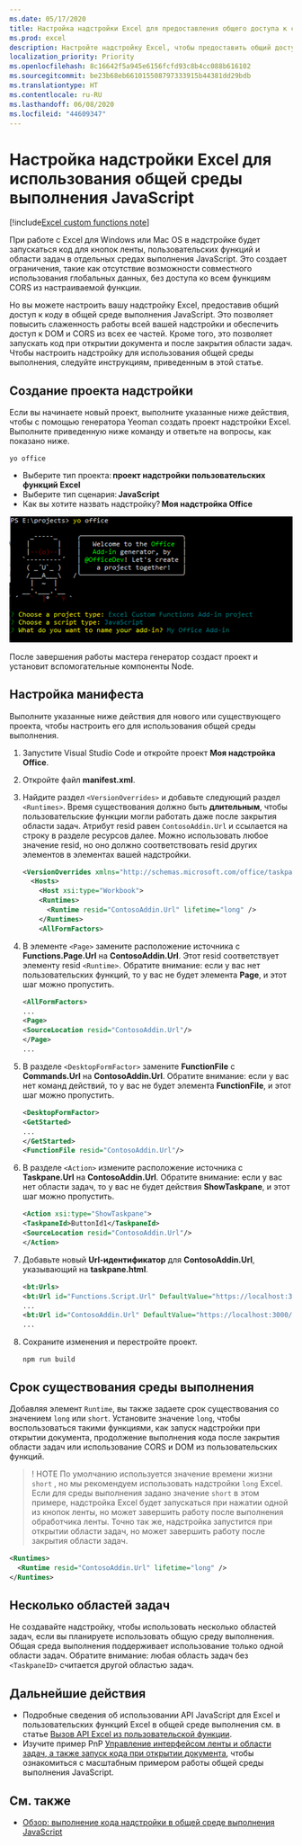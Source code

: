 ```yaml
---
ms.date: 05/17/2020
title: Настройка надстройки Excel для предоставления общего доступа к среде выполнения браузера
ms.prod: excel
description: Настройте надстройку Excel, чтобы предоставить общий доступ к среде выполнения браузера и запускать код ленты, области задач и пользовательских функций в одной и той же среде выполнения.
localization_priority: Priority
ms.openlocfilehash: 8c16642f5a945e6156fcfd93c8b4cc088b616102
ms.sourcegitcommit: be23b68eb661015508797333915b44381dd29bdb
ms.translationtype: HT
ms.contentlocale: ru-RU
ms.lasthandoff: 06/08/2020
ms.locfileid: "44609347"
---
```

# <a name="configure-your-excel-add-in-to-use-a-shared-javascript-runtime"></a>Настройка надстройки Excel для использования общей среды выполнения JavaScript

[!include[Excel custom functions note](../includes/excel-custom-functions-note.md)]

При работе с Excel для Windows или Mac OS в надстройке будет запускаться код для кнопок ленты, пользовательских функций и области задач в отдельных средах выполнения JavaScript. Это создает ограничения, такие как отсутствие возможности совместного использования глобальных данных, без доступа ко всем функциям CORS из настраиваемой функции.

Но вы можете настроить вашу надстройку Excel, предоставив общий доступ к коду в общей среде выполнения JavaScript. Это позволяет повысить слаженность работы всей вашей надстройки и обеспечить доступ к DOM и CORS из всех ее частей. Кроме того, это позволяет запускать код при открытии документа и после закрытия области задач. Чтобы настроить надстройку для использования общей среды выполнения, следуйте инструкциям, приведенным в этой статье.

## <a name="create-the-add-in-project"></a>Создание проекта надстройки

Если вы начинаете новый проект, выполните указанные ниже действия, чтобы с помощью генератора Yeoman создать проект надстройки Excel. Выполните приведенную ниже команду и ответьте на вопросы, как показано ниже.

```command line
yo office
```

- Выберите тип проекта: **проект надстройки пользовательских функций Excel**
- Выберите тип сценария: **JavaScript**
- Как вы хотите назвать надстройку? **Моя надстройка Office**

![Снимок экрана: ответы на вопросы Office о создании проекта надстройки.](../images/yo-office-excel-project.png)

После завершения работы мастера генератор создаст проект и установит вспомогательные компоненты Node.

## <a name="configure-the-manifest"></a>Настройка манифеста

Выполните указанные ниже действия для нового или существующего проекта, чтобы настроить его для использования общей среды выполнения.

1. Запустите Visual Studio Code и откройте проект **Моя надстройка Office**.
2. Откройте файл **manifest.xml**.
3. Найдите раздел `<VersionOverrides>` и добавьте следующий раздел `<Runtimes>`. Время существования должно быть **длительным**, чтобы пользовательские функции могли работать даже после закрытия области задач. Атрибут resid равен `ContosoAddin.Url` и ссылается на строку в разделе ресурсов далее. Можно использовать любое значение resid, но оно должно соответствовать resid других элементов в элементах вашей надстройки.

   ```xml
   <VersionOverrides xmlns="http://schemas.microsoft.com/office/taskpaneappversionoverrides" xsi:type="VersionOverridesV1_0">
     <Hosts>
       <Host xsi:type="Workbook">
       <Runtimes>
         <Runtime resid="ContosoAddin.Url" lifetime="long" />
       </Runtimes>
       <AllFormFactors>
   ```

4. В элементе `<Page>` замените расположение источника с **Functions.Page.Url** на **ContosoAddin.Url**. Этот resid соответствует элементу resid `<Runtime>`. Обратите внимание: если у вас нет пользовательских функций, то у вас не будет элемента **Page**, и этот шаг можно пропустить.

   ```xml
   <AllFormFactors>
   ...
   <Page>
   <SourceLocation resid="ContosoAddin.Url"/>
   </Page>
   ...
   ```

5. В разделе `<DesktopFormFactor>` замените **FunctionFile** с **Commands.Url** на **ContosoAddin.Url**. Обратите внимание: если у вас нет команд действий, то у вас не будет элемента **FunctionFile**, и этот шаг можно пропустить.

   ```xml
   <DesktopFormFactor>
   <GetStarted>
   ...
   </GetStarted>
   <FunctionFile resid="ContosoAddin.Url"/>
   ```

6. В разделе `<Action>` измените расположение источника с **Taskpane.Url** на **ContosoAddin.Url**. Обратите внимание: если у вас нет области задач, то у вас не будет действия **ShowTaskpane**, и этот шаг можно пропустить.

   ```xml
   <Action xsi:type="ShowTaskpane">
   <TaskpaneId>ButtonId1</TaskpaneId>
   <SourceLocation resid="ContosoAddin.Url"/>
   </Action>
   ```

7. Добавьте новый **Url-идентификатор** для **ContosoAddin.Url**, указывающий на **taskpane.html**.

   ```xml
   <bt:Urls>
   <bt:Url id="Functions.Script.Url" DefaultValue="https://localhost:3000/dist/functions.js"/>
   ...
   <bt:Url id="ContosoAddin.Url" DefaultValue="https://localhost:3000/taskpane.html"/>
   ...
   ```

8. Сохраните изменения и перестройте проект.

   ```command line
   npm run build
   ```

## <a name="runtime-lifetime"></a>Срок существования среды выполнения

Добавляя элемент `Runtime`, вы также задаете срок существования со значением `long` или `short`. Установите значение `long`, чтобы воспользоваться такими функциями, как запуск надстройки при открытии документа, продолжение выполнения кода после закрытия области задач или использование CORS и DOM из пользовательских функций.

>! НОТЕ По умолчанию используется значение времени жизни `short` , но мы рекомендуем использовать надстройки `long` Excel. Если для среды выполнения задано значение `short` в этом примере, надстройка Excel будет запускаться при нажатии одной из кнопок ленты, но может завершить работу после выполнения обработчика ленты. Точно так же, надстройка запустится при открытии области задач, но может завершить работу после закрытия области задач.

```xml
<Runtimes>
  <Runtime resid="ContosoAddin.Url" lifetime="long" />
</Runtimes>
```

## <a name="multiple-task-panes"></a>Несколько областей задач

Не создавайте надстройку, чтобы использовать несколько областей задач, если вы планируете использовать общую среду выполнения. Общая среда выполнения поддерживает использование только одной области задач. Обратите внимание: любая область задач без `<TaskpaneID>` считается другой областью задач.

## <a name="next-steps"></a>Дальнейшие действия

- Подробные сведения об использовании API JavaScript для Excel и пользовательских функций Excel в общей среде выполнения см. в статье [Вызов API Excel из пользовательской функции](call-excel-apis-from-custom-function.md).
- Изучите пример PnP [Управление интерфейсом ленты и области задач, а также запуск кода при открытии документа](https://github.com/OfficeDev/PnP-OfficeAddins/tree/master/Samples/excel-shared-runtime-scenario), чтобы ознакомиться с масштабным примером работы общей среды выполнения JavaScript.

## <a name="see-also"></a>См. также

- [Обзор: выполнение кода надстройки в общей среде выполнения JavaScript](custom-functions-shared-overview.md)
